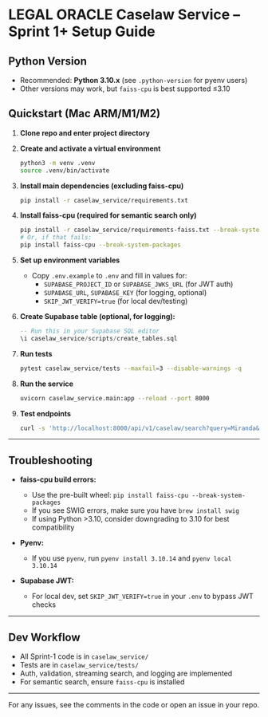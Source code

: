 # LEGAL ORACLE Caselaw Service – Sprint 1+ Setup Guide

## Python Version
- Recommended: **Python 3.10.x** (see `.python-version` for pyenv users)
- Other versions may work, but `faiss-cpu` is best supported ≤3.10

## Quickstart (Mac ARM/M1/M2)

1. **Clone repo and enter project directory**

2. **Create and activate a virtual environment**
   ```bash
   python3 -m venv .venv
   source .venv/bin/activate
   ```

3. **Install main dependencies (excluding faiss-cpu)**
   ```bash
   pip install -r caselaw_service/requirements.txt
   ```

4. **Install faiss-cpu (required for semantic search only)**
   ```bash
   pip install -r caselaw_service/requirements-faiss.txt --break-system-packages
   # Or, if that fails:
   pip install faiss-cpu --break-system-packages
   ```

5. **Set up environment variables**
   - Copy `.env.example` to `.env` and fill in values for:
     - `SUPABASE_PROJECT_ID` or `SUPABASE_JWKS_URL` (for JWT auth)
     - `SUPABASE_URL`, `SUPABASE_KEY` (for logging, optional)
     - `SKIP_JWT_VERIFY=true` (for local dev/testing)

6. **Create Supabase table (optional, for logging):**
   ```sql
   -- Run this in your Supabase SQL editor
   \i caselaw_service/scripts/create_tables.sql
   ```

7. **Run tests**
   ```bash
   pytest caselaw_service/tests --maxfail=3 --disable-warnings -q
   ```

8. **Run the service**
   ```bash
   uvicorn caselaw_service.main:app --reload --port 8000
   ```

9. **Test endpoints**
   ```bash
   curl -s 'http://localhost:8000/api/v1/caselaw/search?query=Miranda&limit=2'
   ```

---

## Troubleshooting
- **faiss-cpu build errors:**
  - Use the pre-built wheel: `pip install faiss-cpu --break-system-packages`
  - If you see SWIG errors, make sure you have `brew install swig`
  - If using Python >3.10, consider downgrading to 3.10 for best compatibility

- **Pyenv:**
  - If you use `pyenv`, run `pyenv install 3.10.14` and `pyenv local 3.10.14`

- **Supabase JWT:**
  - For local dev, set `SKIP_JWT_VERIFY=true` in your `.env` to bypass JWT checks

---

## Dev Workflow
- All Sprint-1 code is in `caselaw_service/`
- Tests are in `caselaw_service/tests/`
- Auth, validation, streaming search, and logging are implemented
- For semantic search, ensure `faiss-cpu` is installed

---

For any issues, see the comments in the code or open an issue in your repo.
